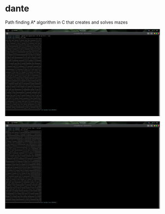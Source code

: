 # dante
Path finding A* algorithm in C that creates and solves mazes

![](readMe/generator.png)

![](readMe/solver.png)
